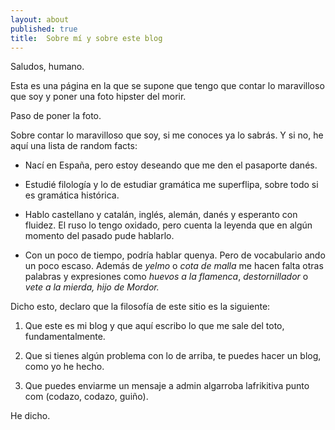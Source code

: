 ```yaml
---
layout: about
published: true
title:  Sobre mí y sobre este blog
---
```


Saludos, humano. 

Esta es una página en la que se supone que tengo que contar lo maravilloso que soy y poner una foto hipster del morir. 

Paso de poner la foto. 

Sobre contar lo maravilloso que soy, si me conoces ya lo sabrás. Y si no, he aquí una lista de random facts:

* Nací en España, pero estoy deseando que me den el pasaporte danés. 

* Estudié filología y lo de estudiar gramática me superflipa, sobre todo si es gramática histórica. 

* Hablo castellano y catalán, inglés, alemán, danés y esperanto con fluidez. El ruso lo tengo oxidado, pero cuenta la leyenda que en algún momento del pasado pude hablarlo.

* Con un poco de tiempo, podría hablar quenya. Pero de vocabulario ando un poco escaso. Además de _yelmo_ o *cota de malla* me hacen falta otras palabras y expresiones como *huevos a la flamenca*, *destornillador* o *vete a la mierda, hijo de Mordor.* 

Dicho esto, declaro que la filosofía de este sitio es la siguiente:

1. Que este es mi blog y que aquí escribo lo que me sale del toto, fundamentalmente. 

1. Que si tienes algún problema con lo de arriba, te puedes hacer un blog, como yo he hecho. 

1. Que puedes enviarme un mensaje a admin algarroba lafrikitiva punto com (codazo, codazo, guiño).

He dicho.

